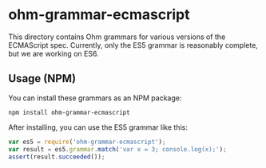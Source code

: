 # ohm-grammar-ecmascript

This directory contains Ohm grammars for various versions of the ECMAScript
spec. Currently, only the ES5 grammar is reasonably complete, but we are
working on ES6.

## Usage (NPM)

You can install these grammars as an NPM package:

```
npm install ohm-grammar-ecmascript
```

After installing, you can use the ES5 grammar like this:

```js
var es5 = require('ohm-grammar-ecmascript');
var result = es5.grammar.match('var x = 3; console.log(x);');
assert(result.succeeded());
```
